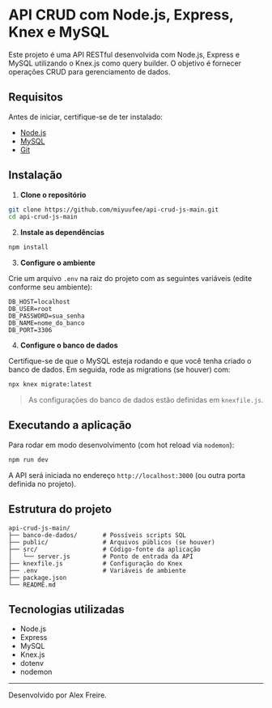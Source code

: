 # API CRUD com Node.js, Express, Knex e MySQL

Este projeto é uma API RESTful desenvolvida com Node.js, Express e MySQL utilizando o Knex.js como query builder. O objetivo é fornecer operações CRUD para gerenciamento de dados.

## Requisitos

Antes de iniciar, certifique-se de ter instalado:

- [Node.js](https://nodejs.org/)
- [MySQL](https://www.mysql.com/)
- [Git](https://git-scm.com/)

## Instalação

1. **Clone o repositório**

```bash
git clone https://github.com/miyuufee/api-crud-js-main.git
cd api-crud-js-main
```

2. **Instale as dependências**

```bash
npm install
```

3. **Configure o ambiente**

Crie um arquivo `.env` na raiz do projeto com as seguintes variáveis (edite conforme seu ambiente):

```env
DB_HOST=localhost
DB_USER=root
DB_PASSWORD=sua_senha
DB_NAME=nome_do_banco
DB_PORT=3306
```

4. **Configure o banco de dados**

Certifique-se de que o MySQL esteja rodando e que você tenha criado o banco de dados. Em seguida, rode as migrations (se houver) com:

```bash
npx knex migrate:latest
```

> As configurações do banco de dados estão definidas em `knexfile.js`.

## Executando a aplicação

Para rodar em modo desenvolvimento (com hot reload via `nodemon`):

```bash
npm run dev
```

A API será iniciada no endereço `http://localhost:3000` (ou outra porta definida no projeto).

## Estrutura do projeto

```
api-crud-js-main/
├── banco-de-dados/       # Possíveis scripts SQL
├── public/               # Arquivos públicos (se houver)
├── src/                  # Código-fonte da aplicação
│   └── server.js         # Ponto de entrada da API
├── knexfile.js           # Configuração do Knex
├── .env                  # Variáveis de ambiente
├── package.json
└── README.md
```

## Tecnologias utilizadas

- Node.js
- Express
- MySQL
- Knex.js
- dotenv
- nodemon

---

Desenvolvido por Alex Freire.